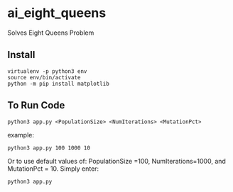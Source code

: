 # ai_eight_queens
Solves Eight Queens Problem

## Install
```
virtualenv -p python3 env   
source env/bin/activate  
python -m pip install matplotlib   
```

## To Run Code
```
python3 app.py <PopulationSize> <NumIterations> <MutationPct>
```
example: 
```
python3 app.py 100 1000 10
```
Or to use default values of: PopulationSize =100, NumIterations=1000,  and MutationPct = 10.  Simply enter:
```
python3 app.py
```
